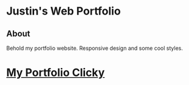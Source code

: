 # Justin's Web Portfolio

## About

Behold my portfolio website.  Responsive design and some cool styles.

# [My Portfolio Clicky](nakdev.net)
